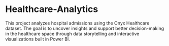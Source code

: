 # Healthcare-Analytics
This project analyzes hospital admissions using the Onyx Healthcare dataset. The goal is to uncover insights and support better decision-making in the healthcare space through data storytelling and interactive visualizations built in Power BI.
